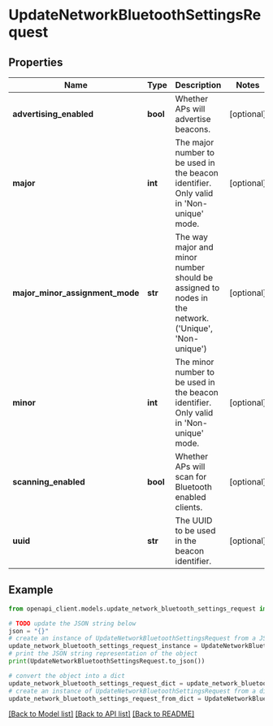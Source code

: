 # UpdateNetworkBluetoothSettingsRequest


## Properties

Name | Type | Description | Notes
------------ | ------------- | ------------- | -------------
**advertising_enabled** | **bool** | Whether APs will advertise beacons. | [optional] 
**major** | **int** | The major number to be used in the beacon identifier. Only valid in &#39;Non-unique&#39; mode. | [optional] 
**major_minor_assignment_mode** | **str** | The way major and minor number should be assigned to nodes in the network. (&#39;Unique&#39;, &#39;Non-unique&#39;) | [optional] 
**minor** | **int** | The minor number to be used in the beacon identifier. Only valid in &#39;Non-unique&#39; mode. | [optional] 
**scanning_enabled** | **bool** | Whether APs will scan for Bluetooth enabled clients. | [optional] 
**uuid** | **str** | The UUID to be used in the beacon identifier. | [optional] 

## Example

```python
from openapi_client.models.update_network_bluetooth_settings_request import UpdateNetworkBluetoothSettingsRequest

# TODO update the JSON string below
json = "{}"
# create an instance of UpdateNetworkBluetoothSettingsRequest from a JSON string
update_network_bluetooth_settings_request_instance = UpdateNetworkBluetoothSettingsRequest.from_json(json)
# print the JSON string representation of the object
print(UpdateNetworkBluetoothSettingsRequest.to_json())

# convert the object into a dict
update_network_bluetooth_settings_request_dict = update_network_bluetooth_settings_request_instance.to_dict()
# create an instance of UpdateNetworkBluetoothSettingsRequest from a dict
update_network_bluetooth_settings_request_from_dict = UpdateNetworkBluetoothSettingsRequest.from_dict(update_network_bluetooth_settings_request_dict)
```
[[Back to Model list]](../README.md#documentation-for-models) [[Back to API list]](../README.md#documentation-for-api-endpoints) [[Back to README]](../README.md)


